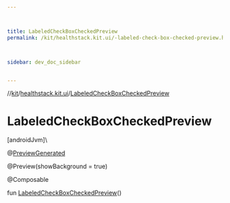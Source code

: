 ```yaml
---



title: LabeledCheckBoxCheckedPreview
permalink: /kit/healthstack.kit.ui/-labeled-check-box-checked-preview.html



sidebar: dev_doc_sidebar


---
```




//[kit](/kit.html)/[healthstack.kit.ui](index.html)/[LabeledCheckBoxCheckedPreview](-labeled-check-box-checked-preview.html)



# LabeledCheckBoxCheckedPreview



[androidJvm]\




@[PreviewGenerated](../healthstack.kit.annotation/-preview-generated/index.html)



@Preview(showBackground = true)



@Composable



fun [LabeledCheckBoxCheckedPreview](-labeled-check-box-checked-preview.html)()







